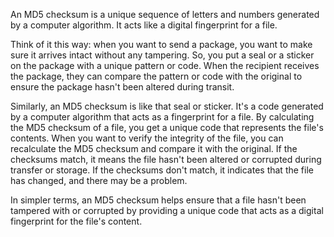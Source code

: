 An MD5 checksum is a unique sequence of letters and numbers generated by a computer algorithm. It acts like a digital fingerprint for a file. 

Think of it this way: when you want to send a package, you want to make sure it arrives intact without any tampering. So, you put a seal or a sticker on the package with a unique pattern or code. When the recipient receives the package, they can compare the pattern or code with the original to ensure the package hasn't been altered during transit.

Similarly, an MD5 checksum is like that seal or sticker. It's a code generated by a computer algorithm that acts as a fingerprint for a file. By calculating the MD5 checksum of a file, you get a unique code that represents the file's contents. When you want to verify the integrity of the file, you can recalculate the MD5 checksum and compare it with the original. If the checksums match, it means the file hasn't been altered or corrupted during transfer or storage. If the checksums don't match, it indicates that the file has changed, and there may be a problem.

In simpler terms, an MD5 checksum helps ensure that a file hasn't been tampered with or corrupted by providing a unique code that acts as a digital fingerprint for the file's content.